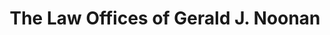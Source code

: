 ---
title: "The Law Offices of Gerald J. Noonan"
url: /brockton/the-law-offices-of-gerald-j-noonan/
shop: Supermarkt
---
